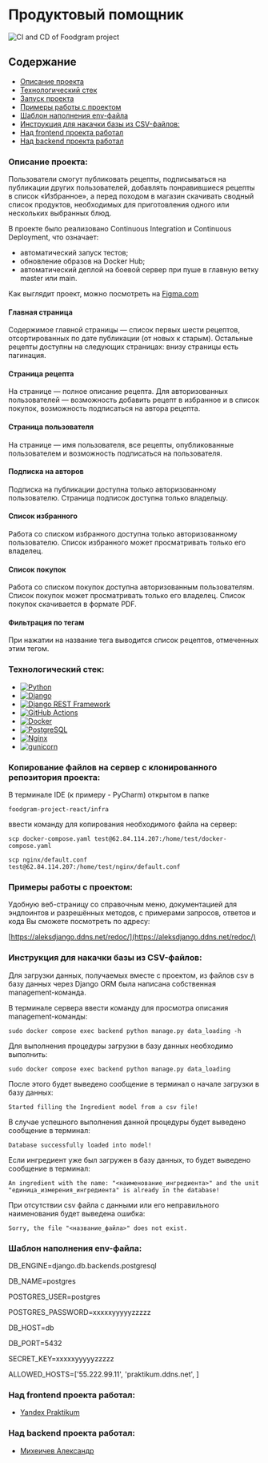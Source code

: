 # Продуктовый помощник

![CI and CD of Foodgram project](https://github.com/aleksandr-miheichev/foodgram-project-react/actions/workflows/foodgram_workflow.yml/badge.svg)

## Содержание
- [Описание проекта](#Описание-проекта)
- [Технологический стек](#Технологический-стек)
- [Запуск проекта](#Запуск-проекта)
- [Примеры работы с проектом](#Примеры-работы-с-проектом)
- [Шаблон наполнения env-файла](#Шаблон-наполнения-env-файла)
- [Инструкция для накачки базы из CSV-файлов:](#Инструкция-для-накачки-базы-из-CSV-файлов)
- [Над frontend проекта работал](#Над-frontend-проекта-работал)
- [Над backend проекта работал](#Над-backend-проекта-работал)

### Описание проекта:

Пользователи смогут публиковать рецепты, подписываться на публикации других 
пользователей, добавлять понравившиеся рецепты в список «Избранное», а перед 
походом в магазин скачивать сводный список продуктов, необходимых для 
приготовления одного или нескольких выбранных блюд.

 В проекте было реализовано Continuous Integration и Continuous Deployment, что 
означает:
- автоматический запуск тестов;
- обновление образов на Docker Hub;
- автоматический деплой на боевой сервер при пуше в главную ветку master или 
main.

Как выглядит проект, можно посмотреть на [Figma.com](https://clck.ru/TrMSi)

#### Главная страница

Содержимое главной страницы — список первых шести рецептов, отсортированных по 
дате публикации (от новых к старым). Остальные рецепты доступны на следующих 
страницах: внизу страницы есть пагинация.

#### Страница рецепта

На странице — полное описание рецепта. Для авторизованных пользователей — 
возможность добавить рецепт в избранное и в список покупок, возможность 
подписаться на автора рецепта.

#### Страница пользователя

На странице — имя пользователя, все рецепты, опубликованные пользователем и 
возможность подписаться на пользователя.

#### Подписка на авторов

Подписка на публикации доступна только авторизованному пользователю. Страница 
подписок доступна только владельцу.

#### Список избранного

Работа со списком избранного доступна только авторизованному пользователю. 
Список избранного может просматривать только его владелец.

#### Список покупок

Работа со списком покупок доступна авторизованным пользователям. Список покупок 
может просматривать только его владелец. Список покупок скачивается в формате 
PDF.

#### Фильтрация по тегам

При нажатии на название тега выводится список рецептов, отмеченных этим тегом.

### Технологический стек:

- [![Python](https://img.shields.io/badge/python-3670A0?style=for-the-badge&logo=python&logoColor=ffdd54)](https://www.python.org/)
- [![Django](https://img.shields.io/badge/Django-092E20?style=for-the-badge&logo=django&logoColor=green)](https://www.djangoproject.com/)
- [![Django REST Framework](https://img.shields.io/badge/DJANGO-REST-ff1709?style=for-the-badge&logo=django&logoColor=white&color=ff1709&labelColor=gray)](https://www.django-rest-framework.org/)
- [![GitHub Actions](https://img.shields.io/badge/github%20actions-%232671E5.svg?style=for-the-badge&logo=githubactions&logoColor=white)](https://github.com/features/actions)
- [![Docker](https://img.shields.io/badge/docker-%230db7ed.svg?style=for-the-badge&logo=docker&logoColor=white)](https://www.docker.com/)
- [![PostgreSQL](https://img.shields.io/badge/PostgreSQL-316192?style=for-the-badge&logo=postgresql&logoColor=white)](https://www.postgresql.org/)
- [![Nginx](https://img.shields.io/badge/nginx-%23009639.svg?style=for-the-badge&logo=nginx&logoColor=white)](https://nginx.org/ru/)
- [![gunicorn](https://img.shields.io/badge/gunicorn-%298729.svg?style=for-the-badge&logo=gunicorn&logoColor=white)](https://gunicorn.org/)


### Копирование файлов на сервер с клонированного репозитория проекта:

В терминале IDE (к примеру - PyCharm) открытом в папке
```
foodgram-project-react/infra
```
ввести команду для копирования необходимого файла на сервер:
```
scp docker-compose.yaml test@62.84.114.207:/home/test/docker-compose.yaml
```
```
scp nginx/default.conf test@62.84.114.207:/home/test/nginx/default.conf
```

### Примеры работы с проектом:

Удобную веб-страницу со справочным меню, документацией для эндпоинтов и 
разрешённых методов, с примерами запросов, ответов и кода Вы сможете посмотреть 
по адресу:

[https://aleksdjango.ddns.net/redoc/](https://aleksdjango.ddns.net/redoc/)

### Инструкция для накачки базы из CSV-файлов:

Для загрузки данных, получаемых вместе с проектом, из файлов csv в базу данных 
через Django ORM была написана собственная management-команда.

В терминале сервера ввести команду для просмотра описания management-команды:
```
sudo docker compose exec backend python manage.py data_loading -h
```
Для выполнения процедуры загрузки в базу данных необходимо выполнить:
```
sudo docker compose exec backend python manage.py data_loading
```
После этого будет выведено сообщение в терминал о начале загрузки в базу 
данных:
```
Started filling the Ingredient model from a csv file!
```
В случае успешного выполнения данной процедуры будет выведено сообщение в 
терминал:
```
Database successfully loaded into model!
```
Если ингредиент уже был загружен в базу данных, то будет выведено сообщение в 
терминал:
```
An ingredient with the name: "<наименование_ингредиента>" and the unit 
"единица_измерения_ингредиента" is already in the database!
```
При отсутствии csv файла с данными или его неправильного наименования будет 
выведена ошибка:
```
Sorry, the file "<название_файла>" does not exist.
```

### Шаблон наполнения env-файла:

DB_ENGINE=django.db.backends.postgresql

DB_NAME=postgres

POSTGRES_USER=postgres

POSTGRES_PASSWORD=xxxxxyyyyyzzzzz

DB_HOST=db

DB_PORT=5432

SECRET_KEY=xxxxxyyyyyzzzzz

ALLOWED_HOSTS=['55.222.99.11', 'praktikum.ddns.net', ]

### Над frontend проекта работал:
- [Yandex Praktikum](https://github.com/yandex-praktikum)

### Над backend проекта работал:
- [Михеичев Александр](https://github.com/aleksandr-miheichev)
